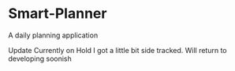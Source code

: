 # Smart-Planner
A daily planning application

Update Currently on Hold I got a little bit side tracked. Will return to developing soonish
